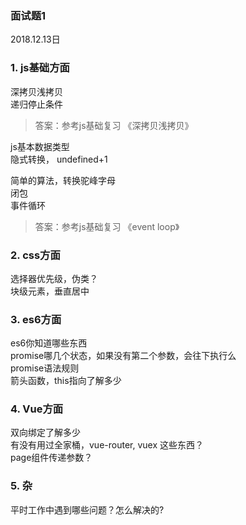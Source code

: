 
### 面试题1
2018.12.13日

### 1. js基础方面

深拷贝浅拷贝  
递归停止条件  
>答案：参考js基础复习 《深拷贝浅拷贝》

js基本数据类型  
隐式转换， undefined+1  

简单的算法，转换驼峰字母  
闭包  
事件循环  
>答案：参考js基础复习 《event loop》


### 2. css方面 
选择器优先级，伪类？  
块级元素，垂直居中  

### 3. es6方面

es6你知道哪些东西   
promise哪几个状态，如果没有第二个参数，会往下执行么  
promise语法规则  
箭头函数，this指向了解多少

### 4. Vue方面
双向绑定了解多少  
有没有用过全家桶，vue-router, vuex 这些东西？  
page组件传递参数？  

### 5. 杂
平时工作中遇到哪些问题？怎么解决的?



